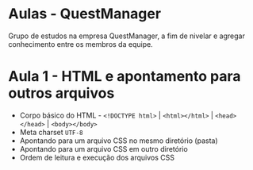 # Aulas - QuestManager

Grupo de estudos na empresa QuestManager, a fim de nivelar e agregar conhecimento entre os membros da equipe.

# Aula 1 - HTML e apontamento para outros arquivos
* Corpo básico do HTML - ``<!DOCTYPE html>`` | ``<html></html>`` | ``<head></head>`` | ``<body></body>``
* Meta charset ``UTF-8``
* Apontando para um arquivo CSS no mesmo diretório (pasta)
* Apontando para um arquivo CSS em outro diretório
* Ordem de leitura e execução dos arquivos CSS

